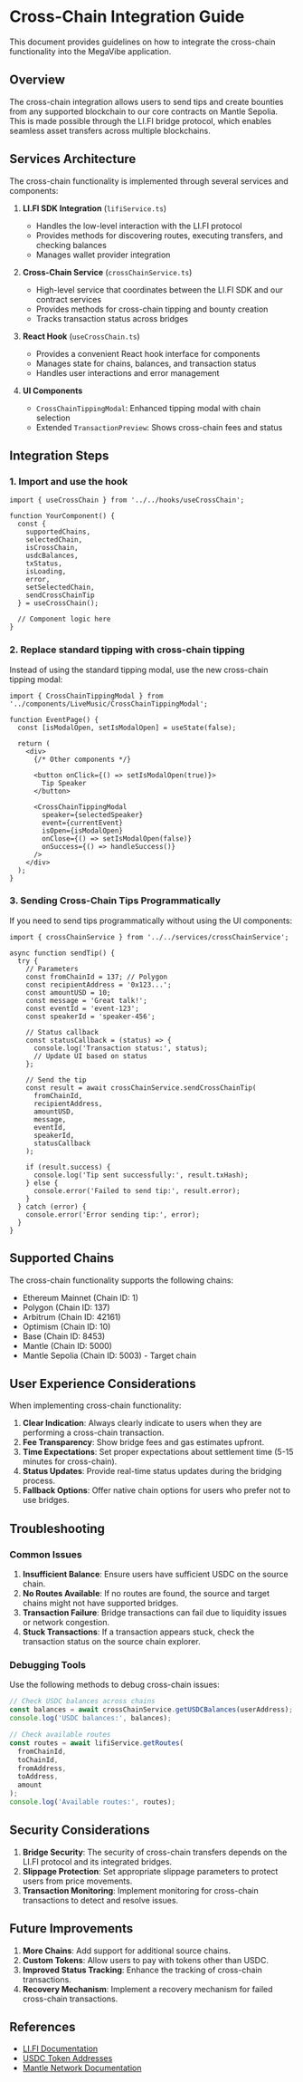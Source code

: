 # Cross-Chain Integration Guide

This document provides guidelines on how to integrate the cross-chain functionality into the MegaVibe application.

## Overview

The cross-chain integration allows users to send tips and create bounties from any supported blockchain to our core contracts on Mantle Sepolia. This is made possible through the LI.FI bridge protocol, which enables seamless asset transfers across multiple blockchains.

## Services Architecture

The cross-chain functionality is implemented through several services and components:

1. **LI.FI SDK Integration** (`lifiService.ts`)
   - Handles the low-level interaction with the LI.FI protocol
   - Provides methods for discovering routes, executing transfers, and checking balances
   - Manages wallet provider integration

2. **Cross-Chain Service** (`crossChainService.ts`)
   - High-level service that coordinates between the LI.FI SDK and our contract services
   - Provides methods for cross-chain tipping and bounty creation
   - Tracks transaction status across bridges

3. **React Hook** (`useCrossChain.ts`)
   - Provides a convenient React hook interface for components
   - Manages state for chains, balances, and transaction status
   - Handles user interactions and error management

4. **UI Components**
   - `CrossChainTippingModal`: Enhanced tipping modal with chain selection
   - Extended `TransactionPreview`: Shows cross-chain fees and status

## Integration Steps

### 1. Import and use the hook

```tsx
import { useCrossChain } from '../../hooks/useCrossChain';

function YourComponent() {
  const {
    supportedChains,
    selectedChain,
    isCrossChain,
    usdcBalances,
    txStatus,
    isLoading,
    error,
    setSelectedChain,
    sendCrossChainTip
  } = useCrossChain();
  
  // Component logic here
}
```

### 2. Replace standard tipping with cross-chain tipping

Instead of using the standard tipping modal, use the new cross-chain tipping modal:

```tsx
import { CrossChainTippingModal } from '../components/LiveMusic/CrossChainTippingModal';

function EventPage() {
  const [isModalOpen, setIsModalOpen] = useState(false);
  
  return (
    <div>
      {/* Other components */}
      
      <button onClick={() => setIsModalOpen(true)}>
        Tip Speaker
      </button>
      
      <CrossChainTippingModal
        speaker={selectedSpeaker}
        event={currentEvent}
        isOpen={isModalOpen}
        onClose={() => setIsModalOpen(false)}
        onSuccess={() => handleSuccess()}
      />
    </div>
  );
}
```

### 3. Sending Cross-Chain Tips Programmatically

If you need to send tips programmatically without using the UI components:

```tsx
import { crossChainService } from '../../services/crossChainService';

async function sendTip() {
  try {
    // Parameters
    const fromChainId = 137; // Polygon
    const recipientAddress = '0x123...';
    const amountUSD = 10;
    const message = 'Great talk!';
    const eventId = 'event-123';
    const speakerId = 'speaker-456';
    
    // Status callback
    const statusCallback = (status) => {
      console.log('Transaction status:', status);
      // Update UI based on status
    };
    
    // Send the tip
    const result = await crossChainService.sendCrossChainTip(
      fromChainId,
      recipientAddress,
      amountUSD,
      message,
      eventId,
      speakerId,
      statusCallback
    );
    
    if (result.success) {
      console.log('Tip sent successfully:', result.txHash);
    } else {
      console.error('Failed to send tip:', result.error);
    }
  } catch (error) {
    console.error('Error sending tip:', error);
  }
}
```

## Supported Chains

The cross-chain functionality supports the following chains:

- Ethereum Mainnet (Chain ID: 1)
- Polygon (Chain ID: 137)
- Arbitrum (Chain ID: 42161)
- Optimism (Chain ID: 10)
- Base (Chain ID: 8453)
- Mantle (Chain ID: 5000)
- Mantle Sepolia (Chain ID: 5003) - Target chain

## User Experience Considerations

When implementing cross-chain functionality:

1. **Clear Indication**: Always clearly indicate to users when they are performing a cross-chain transaction.
2. **Fee Transparency**: Show bridge fees and gas estimates upfront.
3. **Time Expectations**: Set proper expectations about settlement time (5-15 minutes for cross-chain).
4. **Status Updates**: Provide real-time status updates during the bridging process.
5. **Fallback Options**: Offer native chain options for users who prefer not to use bridges.

## Troubleshooting

### Common Issues

1. **Insufficient Balance**: Ensure users have sufficient USDC on the source chain.
2. **No Routes Available**: If no routes are found, the source and target chains might not have supported bridges.
3. **Transaction Failure**: Bridge transactions can fail due to liquidity issues or network congestion.
4. **Stuck Transactions**: If a transaction appears stuck, check the transaction status on the source chain explorer.

### Debugging Tools

Use the following methods to debug cross-chain issues:

```ts
// Check USDC balances across chains
const balances = await crossChainService.getUSDCBalances(userAddress);
console.log('USDC balances:', balances);

// Check available routes
const routes = await lifiService.getRoutes(
  fromChainId,
  toChainId,
  fromAddress,
  toAddress,
  amount
);
console.log('Available routes:', routes);
```

## Security Considerations

1. **Bridge Security**: The security of cross-chain transfers depends on the LI.FI protocol and its integrated bridges.
2. **Slippage Protection**: Set appropriate slippage parameters to protect users from price movements.
3. **Transaction Monitoring**: Implement monitoring for cross-chain transactions to detect and resolve issues.

## Future Improvements

1. **More Chains**: Add support for additional source chains.
2. **Custom Tokens**: Allow users to pay with tokens other than USDC.
3. **Improved Status Tracking**: Enhance the tracking of cross-chain transactions.
4. **Recovery Mechanism**: Implement a recovery mechanism for failed cross-chain transactions.

## References

- [LI.FI Documentation](https://docs.li.fi/)
- [USDC Token Addresses](https://developers.circle.com/developer/docs/usdc-on-ethereum)
- [Mantle Network Documentation](https://docs.mantle.xyz/)